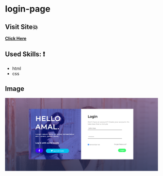 # login-page
## Visit Site:boom:
**[Click Here]( https://amal-mousa.github.io/login-page/)**
## Used Skills: :exclamation:
* html
* css
## Image
![](img/hello-page.png)
